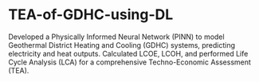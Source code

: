 # TEA-of-GDHC-using-DL
Developed a Physically Informed Neural Network (PINN) to model Geothermal District Heating and Cooling (GDHC) systems, predicting electricity and heat outputs. Calculated LCOE, LCOH, and performed Life Cycle Analysis (LCA) for a comprehensive Techno-Economic Assessment (TEA).
